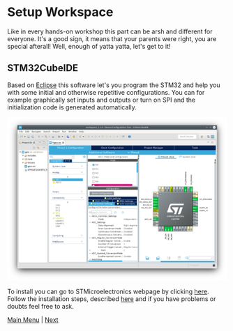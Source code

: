 # Setup Workspace

Like in every hands-on workshop this part can be arsh and different for everyone. It's a good sign, it means that your parents were right, you are special afterall! Well, enough of yatta yatta, let's get to it!

## STM32CubeIDE

Based on [Eclipse](https://www.eclipse.org/) this software let's you program the STM32 and help you with some initial and otherwise repetitive configurations. You can for example graphically set inputs and outputs or turn on SPI and the initialization code is generated automatically.

![STM32CubeIDE](figs/stm32cubeide.png)

To install you can go to STMicroelectronics webpage by clicking [here](https://www.st.com/en/development-tools/stm32cubeide.html). Follow the installation steps, described [here](../docs/en.DM00603964.pdf) and if you have problems or doubts feel free to ask.

[Main Menu](../README.md) | [Next](ex1-blink.md)